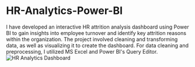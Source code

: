 # HR-Analytics-Power-BI
I have developed an interactive HR attrition analysis dashboard using Power BI to gain insights into employee turnover and identify key attrition reasons within the organization. The project involved cleaning and transforming data, as well as visualizing it to create the dashboard. For data cleaning and preprocessing, I utilized MS Excel and Power BI's Query Editor.
![HR Analytics Dashboard](https://github.com/Parvez1615/HR-Analytics-Power-BI/assets/111754386/9f3e49b4-7a6b-4dd5-87ec-ba5cf5152879)
